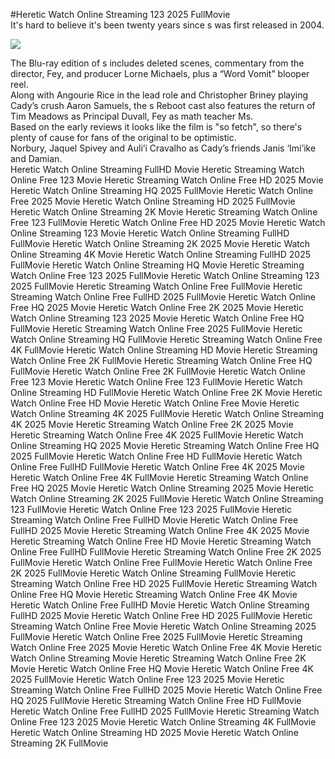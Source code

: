 #Heretic Watch Online Streaming 123 2025 FullMovie  
It's hard to believe it's been twenty years since s was first released in 2004.  
  
[![](https://i.imgur.com/qSNzIqt.png)](https://movie.rssnews.media/gDsNkNept.php)  
  
The Blu-ray edition of s includes deleted scenes, commentary from the director, Fey, and producer Lorne Michaels, plus a “Word Vomit” blooper reel.  
Along with Angourie Rice in the lead role and Christopher Briney playing Cady’s crush Aaron Samuels, the s Reboot cast also features the return of Tim Meadows as Principal Duvall, Fey as math teacher Ms.  
Based on the early reviews it looks like the film is "so fetch", so there's plenty of cause for fans of the original to be optimistic.  
Norbury, Jaquel Spivey and Auli’i Cravalho as Cady’s friends Janis ‘Imi’ike and Damian.  
Heretic Watch Online Streaming FullHD Movie
Heretic Streaming Watch Online Free 123 Movie
Heretic Streaming Watch Online Free HD 2025 Movie
Heretic Watch Online Streaming HQ 2025 FullMovie
Heretic Watch Online Free 2025 Movie
Heretic Watch Online Streaming HD 2025 FullMovie
Heretic Watch Online Streaming 2K Movie
Heretic Streaming Watch Online Free 123 FullMovie
Heretic Watch Online Free HD 2025 Movie
Heretic Watch Online Streaming 123 Movie
Heretic Watch Online Streaming FullHD FullMovie
Heretic Watch Online Streaming 2K 2025 Movie
Heretic Watch Online Streaming 4K Movie
Heretic Watch Online Streaming FullHD 2025 FullMovie
Heretic Watch Online Streaming HQ Movie
Heretic Streaming Watch Online Free 123 2025 FullMovie
Heretic Watch Online Streaming 123 2025 FullMovie
Heretic Streaming Watch Online Free FullMovie
Heretic Streaming Watch Online Free FullHD 2025 FullMovie
Heretic Watch Online Free HQ 2025 Movie
Heretic Watch Online Free 2K 2025 Movie
Heretic Watch Online Streaming 123 2025 Movie
Heretic Watch Online Free HQ FullMovie
Heretic Streaming Watch Online Free 2025 FullMovie
Heretic Watch Online Streaming HQ FullMovie
Heretic Streaming Watch Online Free 4K FullMovie
Heretic Watch Online Streaming HD Movie
Heretic Streaming Watch Online Free 2K FullMovie
Heretic Streaming Watch Online Free HQ FullMovie
Heretic Watch Online Free 2K FullMovie
Heretic Watch Online Free 123 Movie
Heretic Watch Online Free 123 FullMovie
Heretic Watch Online Streaming HD FullMovie
Heretic Watch Online Free 2K Movie
Heretic Watch Online Free HD Movie
Heretic Watch Online Free Movie
Heretic Watch Online Streaming 4K 2025 FullMovie
Heretic Watch Online Streaming 4K 2025 Movie
Heretic Streaming Watch Online Free 2K 2025 Movie
Heretic Streaming Watch Online Free 4K 2025 FullMovie
Heretic Watch Online Streaming HQ 2025 Movie
Heretic Streaming Watch Online Free HQ 2025 FullMovie
Heretic Watch Online Free HD FullMovie
Heretic Watch Online Free FullHD FullMovie
Heretic Watch Online Free 4K 2025 Movie
Heretic Watch Online Free 4K FullMovie
Heretic Streaming Watch Online Free HQ 2025 Movie
Heretic Watch Online Streaming 2025 Movie
Heretic Watch Online Streaming 2K 2025 FullMovie
Heretic Watch Online Streaming 123 FullMovie
Heretic Watch Online Free 123 2025 FullMovie
Heretic Streaming Watch Online Free FullHD Movie
Heretic Watch Online Free FullHD 2025 Movie
Heretic Streaming Watch Online Free 4K 2025 Movie
Heretic Streaming Watch Online Free HD Movie
Heretic Streaming Watch Online Free FullHD FullMovie
Heretic Streaming Watch Online Free 2K 2025 FullMovie
Heretic Watch Online Free FullMovie
Heretic Watch Online Free 2K 2025 FullMovie
Heretic Watch Online Streaming FullMovie
Heretic Streaming Watch Online Free HD 2025 FullMovie
Heretic Streaming Watch Online Free HQ Movie
Heretic Streaming Watch Online Free 4K Movie
Heretic Watch Online Free FullHD Movie
Heretic Watch Online Streaming FullHD 2025 Movie
Heretic Watch Online Free HD 2025 FullMovie
Heretic Streaming Watch Online Free Movie
Heretic Watch Online Streaming 2025 FullMovie
Heretic Watch Online Free 2025 FullMovie
Heretic Streaming Watch Online Free 2025 Movie
Heretic Watch Online Free 4K Movie
Heretic Watch Online Streaming Movie
Heretic Streaming Watch Online Free 2K Movie
Heretic Watch Online Free HQ Movie
Heretic Watch Online Free 4K 2025 FullMovie
Heretic Watch Online Free 123 2025 Movie
Heretic Streaming Watch Online Free FullHD 2025 Movie
Heretic Watch Online Free HQ 2025 FullMovie
Heretic Streaming Watch Online Free HD FullMovie
Heretic Watch Online Free FullHD 2025 FullMovie
Heretic Streaming Watch Online Free 123 2025 Movie
Heretic Watch Online Streaming 4K FullMovie
Heretic Watch Online Streaming HD 2025 Movie
Heretic Watch Online Streaming 2K FullMovie